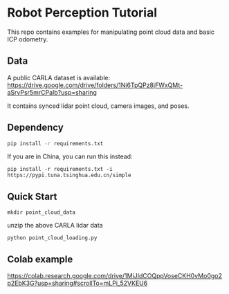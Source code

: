 # Robot Perception Tutorial

This repo contains examples for manipulating point cloud data and basic ICP odometry.

## Data
A public CARLA dataset is available: https://drive.google.com/drive/folders/1Ni6TpQPz8jFWxQMt-aSrvPsr5mrCPaIb?usp=sharing

It contains synced lidar point cloud, camera images, and poses.

## Dependency

```bash
pip install -r requirements.txt
```

If you are in China, you can run this instead:

```
pip install -r requirements.txt -i https://pypi.tuna.tsinghua.edu.cn/simple
```

## Quick Start

`mkdir point_cloud_data`

unzip the above CARLA lidar data

`python point_cloud_loading.py`

## Colab example
https://colab.research.google.com/drive/1MiJIdCOQppVoseCKH0vMo0go2p2EbK3G?usp=sharing#scrollTo=mLPi_52VKEU6